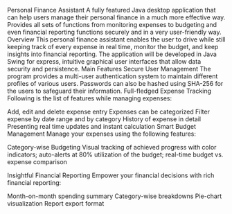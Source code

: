 Personal Finance Assistant
A fully featured Java desktop application that can help users manage their personal finance in a much more effective way. Provides all sets of functions from monitoring expenses to budgeting and even financial reporting functions securely and in a very user-friendly way.
Overview
This personal finance assistant enables the user to drive while still keeping track of every expense in real time, monitor the budget, and keep insights into financial reporting. The application will be developed in Java Swing for express, intuitive graphical user interfaces that allow data security and persistence.
Main Features
Secure User Management
The program provides a multi-user authentication system to maintain different profiles of various users. Passwords can also be hashed using SHA-256 for the users to safeguard their information.
Full-fledged Expense Tracking
Following is the list of features while managing expenses:

Add, edit and delete expense entry
Expenses can be categorized
Filter expense by date range and by category
History of expense in detail
Presenting real time updates and instant calculation
Smart Budget Management
Manage your expenses using the following features:

Category-wise Budgeting
Visual tracking of achieved progress with color indicators; auto-alerts at 80% utilization of the budget; real-time budget vs. expense comparison

Insightful Financial Reporting
Empower your financial decisions with rich financial reporting:

Month-on-month spending summary
Category-wise breakdowns
Pie-chart visualization
Report export format
